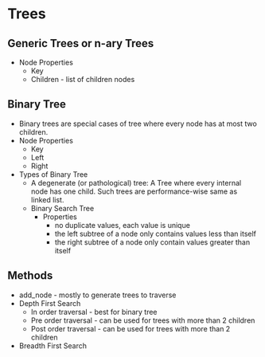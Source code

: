 
# Trees

## Generic Trees or n-ary Trees
- Node Properties
  - Key
  - Children - list of children nodes

## Binary Tree
- Binary trees are special cases of tree where every node has at most two children.
- Node Properties
  - Key
  - Left
  - Right
- Types of Binary Tree
  - A degenerate (or pathological) tree: A Tree where every internal node has one child. Such trees are performance-wise same as linked list.
  - Binary Search Tree
    - Properties
      - no duplicate values, each value is unique
      - the left subtree of a node only contains values less than itself
      - the right subtree of a node only contain values greater than itself

## Methods
- add_node - mostly to generate trees to traverse
- Depth First Search
  - In order traversal - best for binary tree
  - Pre order traversal - can be used for trees with more than 2 children
  - Post order traversal - can be used for trees with more than 2 children
- Breadth First Search

